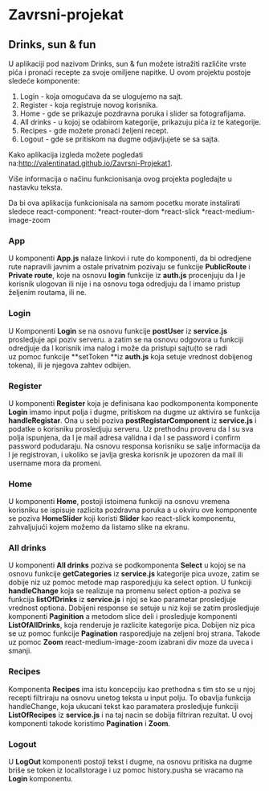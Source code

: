 # Zavrsni-projekat
## Drinks, sun & fun

U aplikaciji pod nazivom Drinks, sun & fun možete istražiti različite vrste pića i pronaći recepte za svoje omiljene napitke.
U ovom projektu postoje sledeće komponente:
1. Login - koja omogućava da se ulogujemo na sajt.
2. Register - koja registruje novog korisnika.
3. Home - gde se prikazuje pozdravna poruka i slider sa fotografijama.
4. All drinks  - u kojoj se odabirom kategorije, prikazuju pića iz te kategorije.
5. Recipes  - gde možete pronaći željeni recept.
6. Logout - gde se pritiskom na dugme odjavljujete se sa sajta.

Kako aplikacija izgleda  možete pogledati na:http://valentinatad.github.io/Zavrsni-Projekat1.

Više informacija o načinu funkcionisanja ovog projekta pogledajte u nastavku teksta.


Da bi ova aplikacija funkcionisala na samom pocetku morate instalirati sledece react-component:
*react-router-dom
*react-slick
*react-medium-image-zoom

### App
 U komponenti **App.js** nalaze linkovi i rute do komponenti, da bi odredjene rute napravili javnim 
a ostale privatnim pozivaju se funkcije **PublicRoute** i **Private route**, 
koje na osnovu **login** funkcije iz **auth.js** procenjuju da l je korisnik ulogovan ili nije i 
na osnovu toga odredjuju da l imamo pristup željenim routama, ili ne.

### Login
U Komponenti **Login** se na osnovu funkcije  **postUser** iz **service.js** prosledjuje api poziv serveru. 
a zatim se na osnovu odgovora u funkciji odredjuje da l korisnik ima nalog i može da pristupi sajtu(to se radi  
uz pomoc funkcije **setToken **iz **auth.js** koja setuje vrednost dobijenog tokena), ili je njegova zahtev odbijen.

### Register
U komponenti **Register** koja je definisana kao podkomponenta komponente **Login** imamo input polja i dugme,
 pritiskom na dugme uz aktivira se funkcija  **handleRegistar**. Ona  u sebi poziva **postRegistarComponent** 
iz **service.js**   i podatke o korisniku prosledjuju serveru.
Uz prethodnu proveru da l su sva polja ispunjena, da l je mail adresa validna i da
 l se password i confirm password podudaraju. Na osnovu responsa korisniku se salje informacija 
da l je registrovan, i ukoliko se javlja greska korisnik je upozoren da mail ili username mora da promeni.

### Home
U komponenti **Home**, postoji istoimena funkciji na osnovu vremena korisniku se ispisuje razlicita
 pozdravna poruka a u okviru ove komponente se poziva **HomeSlider** koji  koristi 
**Slider** kao react-slick komponentu, zahvaljujući kojem možemo da listamo slike na ekranu.

### All drinks
U komponenti **All drinks** poziva se podkomponenta **Select** u kojoj se na osnovu funkcije **getCategories** iz **service.js** kategorije pica uvoze,  zatim se dobije niz uz pomoc metode map rasporedjuju ka select option. U funkciji **handleChange** koja se realizuje na promenu select option-a poziva se funkcija **listOfDrinks** iz **service.js** i njoj se kao parametar prosledjuje vrednost optiona.
Dobijeni response se setuje u niz koji se zatim prosledjuje komponenti **Paginition** a metodom slice deli i prosledjuje 
komponenti  **ListOfAllDrinks**, koja  renderuje
je razlicite kategorije pica. Dobijen niz pica se  uz pomoc funkcije **Pagination** rasporedjuje na zeljeni broj strana. 
Takode uz pomoc **Zoom** react-medium-image-zoom izabrani div moze da uveca i smanji.

### Recipes

Komponenta **Recipes** ima istu koncepciju kao prethodna s tim sto se u njoj recepti 
filtriraju na osnovu unetog teksta u input polju. To obavlja funkcija handleChange, koja ukucani 
tekst kao paramatera prosledjuje funkciji **ListOfRecipes**   iz **service.js** i na taj nacin se dobija filtriran 
rezultat. U ovoj komponenti takode koristimo **Pagination** i **Zoom**.

### Logout

U **LogOut** komponenti postoji tekst i dugme, na osnovu pritiska na dugme briše se token 
iz locallstorage i uz pomoc history.pusha se vracamo na **Login** komponentu.


